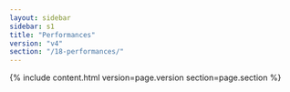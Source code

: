 ```yaml
---
layout: sidebar
sidebar: s1
title: "Performances"
version: "v4"
section: "/18-performances/"
---
```

{% include content.html version=page.version section=page.section %}